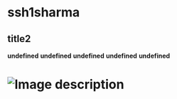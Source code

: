 
# ssh1sharma  

## title2
**undefined**
**undefined**
**undefined**
**undefined**
**undefined**
# ![Image description](https://github.com/noahking27.png?size=125)
